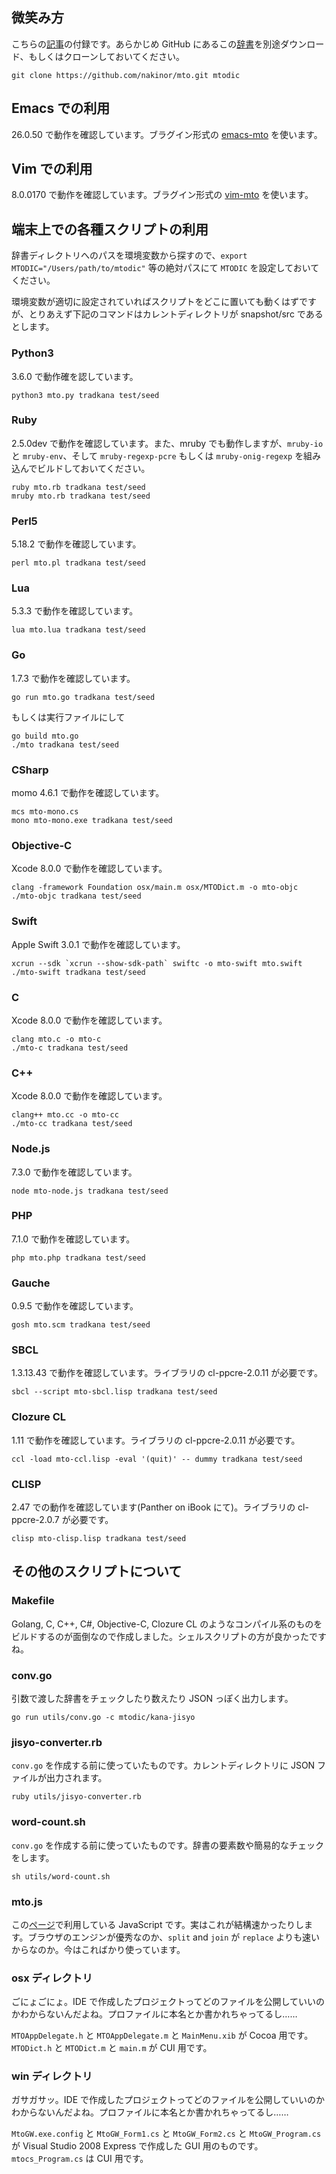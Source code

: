 ## 微笑み方
こちらの[記事](http://sci.hateblo.jp/entry/Benchmarking2)の付録です。あらかじめ GitHub にあるこの[辞書](https://github.com/nakinor/mto)を別途ダウンロード、もしくはクローンしておいてください。

    git clone https://github.com/nakinor/mto.git mtodic

## Emacs での利用
26.0.50 で動作を確認しています。ブラグイン形式の [emacs-mto](http://github.com/nakinor/emacs-mto) を使います。

## Vim での利用
8.0.0170 で動作を確認しています。ブラグイン形式の [vim-mto](http://github.com/nakinor/vim-mto) を使います。

## 端末上での各種スクリプトの利用
辞書ディレクトリへのパスを環境変数から探すので、`export MTODIC="/Users/path/to/mtodic"` 等の絶対パスにて `MTODIC` を設定しておいてください。

環境変数が適切に設定されていればスクリプトをどこに置いても動くはずですが、とりあえず下記のコマンドはカレントディレクトリが snapshot/src であるとします。

### Python3
3.6.0 で動作確を認しています。

    python3 mto.py tradkana test/seed

### Ruby
2.5.0dev で動作を確認しています。また、mruby でも動作しますが、`mruby-io` と `mruby-env`、そして `mruby-regexp-pcre` もしくは `mruby-onig-regexp` を組み込んでビルドしておいてください。

    ruby mto.rb tradkana test/seed
    mruby mto.rb tradkana test/seed

### Perl5
5.18.2 で動作を確認しています。

    perl mto.pl tradkana test/seed

### Lua
5.3.3 で動作を確認しています。

    lua mto.lua tradkana test/seed

### Go
1.7.3 で動作を確認しています。

    go run mto.go tradkana test/seed

もしくは実行ファイルにして

    go build mto.go
    ./mto tradkana test/seed

### CSharp
momo 4.6.1 で動作を確認しています。

    mcs mto-mono.cs
    mono mto-mono.exe tradkana test/seed

### Objective-C
Xcode 8.0.0 で動作を確認しています。

    clang -framework Foundation osx/main.m osx/MTODict.m -o mto-objc
    ./mto-objc tradkana test/seed

### Swift
Apple Swift 3.0.1 で動作を確認しています。

    xcrun --sdk `xcrun --show-sdk-path` swiftc -o mto-swift mto.swift
    ./mto-swift tradkana test/seed

### C
Xcode 8.0.0 で動作を確認しています。

    clang mto.c -o mto-c
    ./mto-c tradkana test/seed

### C++
Xcode 8.0.0 で動作を確認しています。

    clang++ mto.cc -o mto-cc
    ./mto-cc tradkana test/seed

### Node.js
7.3.0 で動作を確認しています。

    node mto-node.js tradkana test/seed

### PHP
7.1.0 で動作を確認しています。

    php mto.php tradkana test/seed

### Gauche
0.9.5 で動作を確認しています。

    gosh mto.scm tradkana test/seed

### SBCL
1.3.13.43 で動作を確認しています。ライブラリの cl-ppcre-2.0.11 が必要です。

    sbcl --script mto-sbcl.lisp tradkana test/seed

### Clozure CL
1.11 で動作を確認しています。ライブラリの cl-ppcre-2.0.11 が必要です。

    ccl -load mto-ccl.lisp -eval '(quit)' -- dummy tradkana test/seed

### CLISP
2.47 での動作を確認しています(Panther on iBook にて)。ライブラリの cl-ppcre-2.0.7 が必要です。

    clisp mto-clisp.lisp tradkana test/seed

## その他のスクリプトについて
### Makefile
Golang, C, C++, C#, Objective-C, Clozure CL のようなコンパイル系のものをビルドするのが面倒なので作成しました。シェルスクリプトの方が良かったですね。

### conv.go
引数で渡した辞書をチェックしたり数えたり JSON っぽく出力します。

    go run utils/conv.go -c mtodic/kana-jisyo

### jisyo-converter.rb
`conv.go` を作成する前に使っていたものです。カレントディレクトリに JSON ファイルが出力されます。

    ruby utils/jisyo-converter.rb

### word-count.sh
`conv.go` を作成する前に使っていたものです。辞書の要素数や簡易的なチェックをします。

    sh utils/word-count.sh

### mto.js
この[ページ](http://nakinor.github.io/mto/)で利用している JavaScript です。実はこれが結構速かったりします。ブラウザのエンジンが優秀なのか、`split` and `join` が `replace` よりも速いからなのか。今はこればかり使っています。

### osx ディレクトリ
ごにょごにょ。IDE で作成したプロジェクトってどのファイルを公開していいのかわからないんだよね。プロファイルに本名とか書かれちゃってるし……

`MTOAppDelegate.h` と `MTOAppDelegate.m` と `MainMenu.xib` が Cocoa 用です。`MTODict.h` と `MTODict.m` と `main.m` が CUI 用です。

### win ディレクトリ
ガサガサッ。IDE で作成したプロジェクトってどのファイルを公開していいのかわからないんだよね。プロファイルに本名とか書かれちゃってるし……

`MtoGW.exe.config` と `MtoGW_Form1.cs` と `MtoGW_Form2.cs` と `MtoGW_Program.cs` が Visual Studio 2008 Express で作成した GUI 用のものです。`mtocs_Program.cs` は CUI 用です。
